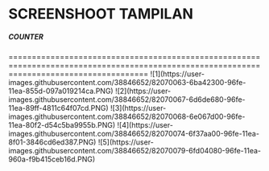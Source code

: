 <h1> SCREENSHOOT TAMPILAN</h1>
<h5> COUNTER</h5>
==========================================================================================================================================
![1](https://user-images.githubusercontent.com/38846652/82070063-6ba42300-96fe-11ea-855d-097a019214ca.PNG) 
![2](https://user-images.githubusercontent.com/38846652/82070067-6d6de680-96fe-11ea-89ff-4811c64f07cd.PNG)
![3](https://user-images.githubusercontent.com/38846652/82070068-6e067d00-96fe-11ea-80f2-d54c5ba9955b.PNG) 
![4](https://user-images.githubusercontent.com/38846652/82070074-6f37aa00-96fe-11ea-8f01-3846cd6ed387.PNG)
![5](https://user-images.githubusercontent.com/38846652/82070079-6fd04080-96fe-11ea-960a-f9b415ceb16d.PNG)
